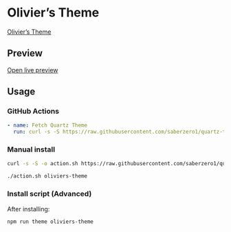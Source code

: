# Olivier’s Theme

[Olivier’s Theme](https://github.com/OlivierPS)

## Preview

[Open live preview](https://quartz-themes.github.io/oliviers-theme/)

## Usage

### GitHub Actions

```yaml
- name: Fetch Quartz Theme
  run: curl -s -S https://raw.githubusercontent.com/saberzero1/quartz-themes/master/action.sh | bash -s -- oliviers-theme
```

### Manual install

```bash
curl -s -S -o action.sh https://raw.githubusercontent.com/saberzero1/quartz-themes/master/action.sh

./action.sh oliviers-theme
```

### Install script (Advanced)

After installing:

```bash
npm run theme oliviers-theme
```
